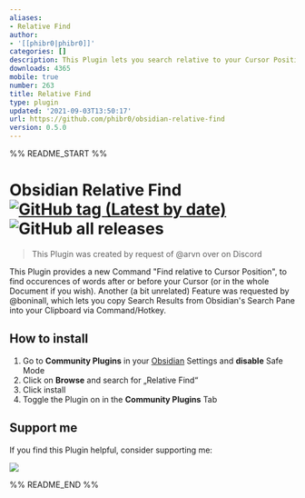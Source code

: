 ```yaml
---
aliases:
- Relative Find
author:
- '[[phibr0|phibr0]]'
categories: []
description: This Plugin lets you search relative to your Cursor Position.
downloads: 4365
mobile: true
number: 263
title: Relative Find
type: plugin
updated: '2021-09-03T13:50:17'
url: https://github.com/phibr0/obsidian-relative-find
version: 0.5.0
---
```


%% README_START %%

# Obsidian Relative Find [![GitHub tag (Latest by date)](https://img.shields.io/github/v/tag/phibr0/obsidian-relative-find)](https://github.com/phibr0/obsidian-relative-find/releases) ![GitHub all releases](https://img.shields.io/github/downloads/phibr0/obsidian-relative-find/total)

> This Plugin was created by request of @arvn over on Discord

This Plugin provides a new Command "Find relative to Cursor Position", to find occurences of words after or before your Cursor (or in the whole Document if you wish). Another (a bit unrelated) Feature was requested by @boninall, which lets you copy Search Results from Obsidian's Search Pane into your Clipboard via Command/Hotkey.

## How to install

1. Go to **Community Plugins** in your [Obsidian](https://www.obsidian.md) Settings and **disable** Safe Mode
2. Click on **Browse** and search for „Relative Find“
3. Click install
4. Toggle the Plugin on in the **Community Plugins** Tab

## Support me

If you find this Plugin helpful, consider supporting me:

<a href="https://www.buymeacoffee.com/phibr0"><img src="https://img.buymeacoffee.com/button-api/?text=Buy me a coffee&emoji=&slug=phibr0&button_colour=5F7FFF&font_colour=ffffff&font_family=Inter&outline_colour=000000&coffee_colour=FFDD00"></a>


%% README_END %%